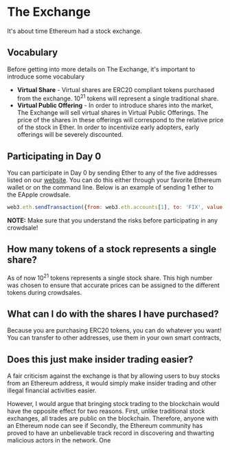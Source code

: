 # The Exchange
It's about time Ethereum had a stock exchange.

## Vocabulary
Before getting into more details on The Exchange, it's important to introduce some vocabulary
* **Virtual Share** - Virtual shares are ERC20 compliant tokens purchased from the exchange. 10<sup>21</sup>
 tokens will represent a single traditional share.
* **Virtual Public Offering** - In order to introduce shares into the market, The Exchange will sell virtual shares in
Virtual Public Offerings. The price of the shares in these offerings will correspond to the relative price of the stock
in Ether. In order to incentivize early adopters, early offerings will be severely discounted.

## Participating in Day 0
You can participate in Day 0 by sending Ether to any of the five addresses listed on our [website](theexchange.io). You can do
this either through your favorite Ethereum wallet or on the command line. Below is an example of sending 1 ether to the EApple
crowdsale.

```javascript
web3.eth.sendTransaction({from: web3.eth.accounts[1], to: 'FIX', value: web3.toWei(.01, 'ether')})
```
**NOTE:** Make sure that you understand the risks before participating in any crowdsale!

## How many tokens of a stock represents a single share?
As of now 10<sup>21</sup> tokens represents a single stock share. This high number was chosen to ensure that accurate prices
can be assigned to the different tokens during crowdsales.

## What can I do with the shares I have purchased?
Because you are purchasing ERC20 tokens, you can do whatever you want! You can transfer  to other addresses, use them in your
own smart contracts, 

## Does this just make insider trading easier?
A fair criticism against the exchange is that by allowing users to buy stocks from an Ethereum address, it would simply make
insider trading and other illegal financial activities easier.

However, I would argue that bringing stock trading to the blockchain would have the opposite effect for two reasons. First, unlike traditional
stock exchanges, all trades are public on the blockchain. Therefore, anyone with an Ethereum node can see if 
Secondly, the Ethereum community has proved to have an unbelievable track record in discovering and thwarting malicious actors in the network. One 
